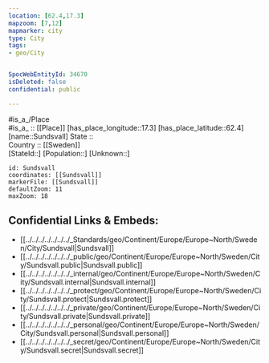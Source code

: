 ```yaml
---
location: [62.4,17.3] 
mapzoom: [7,12] 
mapmarker: city 
type: City
tags:
- geo/City


SpocWebEntityId: 34670
isDeleted: false
confidential: public

---
```

#is_a_/Place  
#is_a_ :: [[Place]] 
[has_place_longitude::17.3] 
[has_place_latitude::62.4] 
[name::Sundsvall] 
State ::  
Country :: [[Sweden]]  
[StateId::] 
[Population::] 
[Unknown::] 


```leaflet
id: Sundsvall
coordinates: [[Sundsvall]] 
markerFile: [[Sundsvall]] 
defaultZoom: 11 
maxZoom: 18
```


## Confidential Links & Embeds: 
- [[../../../../../../../_Standards/geo/Continent/Europe/Europe~North/Sweden/City/Sundsvall|Sundsvall]] 
- [[../../../../../../../_public/geo/Continent/Europe/Europe~North/Sweden/City/Sundsvall.public|Sundsvall.public]] 
- [[../../../../../../../_internal/geo/Continent/Europe/Europe~North/Sweden/City/Sundsvall.internal|Sundsvall.internal]] 
- [[../../../../../../../_protect/geo/Continent/Europe/Europe~North/Sweden/City/Sundsvall.protect|Sundsvall.protect]] 
- [[../../../../../../../_private/geo/Continent/Europe/Europe~North/Sweden/City/Sundsvall.private|Sundsvall.private]] 
- [[../../../../../../../_personal/geo/Continent/Europe/Europe~North/Sweden/City/Sundsvall.personal|Sundsvall.personal]] 
- [[../../../../../../../_secret/geo/Continent/Europe/Europe~North/Sweden/City/Sundsvall.secret|Sundsvall.secret]] 
